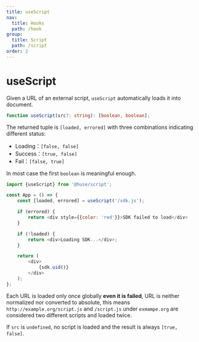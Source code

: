 ```yaml
---
title: useScript
nav:
  title: Hooks
  path: /hook
group:
  title: Script
  path: /script
order: 2
---
```


# useScript

Given a URL of an external script, `useScript` automatically loads it into document.

```typescript
function useScript(src?: string): [boolean, boolean];
```

The returned tuple is `[loaded, errored]` with three combinations indicating different status:

- Loading：`[false, false]`
- Success：`[true, false]`
- Fail：`[false, true]`

In most case the first `boolean` is meaningful enough.

```javascript
import {useScript} from '@huse/script';

const App = () => {
    const [loaded, errored] = useScript('/sdk.js');

    if (errored) {
        return <div style={{color: 'red'}}>SDK failed to load</div>
    }

    if (!loaded) {
        return <div>Loading SDK...</div>;
    }

    return (
        <div>
            {sdk.uid()}
        </div>
    );
};
```

Each URL is loaded only once globally **even it is failed**, URL is neither normalized nor converted to absolute,
this means `http://example.org/script.js` and `/script.js` under `exmampe.org` are considered two different scripts and loaded twice.

If `src` is `undefined`, no script is loaded and the result is always `[true, false]`.
